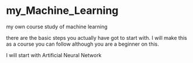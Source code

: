 # my_Machine_Learning
my own course study of machine learning

there are the basic steps you actually have got to start with.
I will make this as a course you can follow although you are a beginner on this.

I will start with Artificial Neural Network
